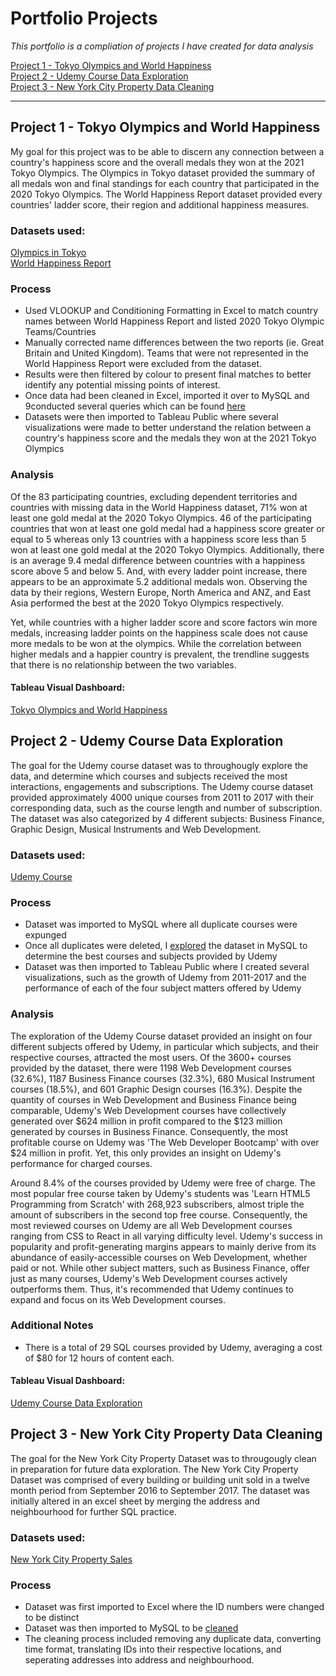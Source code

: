 # Portfolio Projects
*This portfolio is a compliation of projects I have created for data analysis*

[Project 1 - Tokyo Olympics and World Happiness](#Tokyo)<br>
[Project 2 - Udemy Course Data Exploration](#Udemy)<br>
[Project 3 - New York City Property Data Cleaning](#NYC)<br>

---

## <a name="Tokyo"></a> Project 1 - Tokyo Olympics and World Happiness
My goal for this project was to be able to discern any connection between a country's happiness score and the overall medals they won at the 2021 Tokyo Olympics. The Olympics in Tokyo dataset provided the summary of all medals won and final standings for each country that participated in the 2020 Tokyo Olympics. The World Happiness Report dataset provided every countries' ladder score, their region and additional happiness measures.
### Datasets used:
[Olympics in Tokyo](https://www.kaggle.com/arjunprasadsarkhel/2021-olympics-in-tokyo)  
[World Happiness Report](https://www.kaggle.com/ajaypalsinghlo/world-happiness-report-2021)
### Process
* Used VLOOKUP and Conditioning Formatting in Excel to match country names between World Happiness Report and listed 2020 Tokyo Olympic Teams/Countries<br>
* Manually corrected name differences between the two reports (ie. Great Britain and United Kingdom). Teams that were not represented in the World Happiness Report were excluded from the dataset.<br>
* Results were then filtered by colour to present final matches to better identify any potential missing points of interest.<br>
* Once data had been cleaned in Excel, imported it over to MySQL and 9conducted several queries which can be found [here](https://github.com/ClementTsai/PortfolioProjects/blob/main/HappinessVMedalsProj.sql)
* Datasets were then imported to Tableau Public where several visualizations were made to better understand the relation between a country's happiness score and the medals they won at the 2021 Tokyo Olympics
### Analysis
Of the 83 participating countries, excluding dependent territories and countries with missing data in the World Happiness dataset, 71% won at least one gold medal at the 2020 Tokyo Olympics. 46 of the participating countries that won at least one gold medal had a happiness score greater or equal to 5 whereas only 13 countries with a happiness score less than 5 won at least one gold medal at the 2020 Tokyo Olympics. Additionally, there is an average 9.4 medal difference between countries with a happiness score above 5 and below 5. And, with every ladder point increase, there appears to be an approximate 5.2 additional medals won. Observing the data by their regions, Western Europe, North America and ANZ, and East Asia performed the best at the 2020 Tokyo Olympics respectively.

Yet, while countries with a higher ladder score and score factors win more medals, increasing ladder points on the happiness scale does not cause more medals to be won at the olympics. While the correlation between higher medals and a happier country is prevalent, the trendline suggests that there is no relationship between the two variables.


#### Tableau Visual Dashboard:<br>
[Tokyo Olympics and World Happiness](https://public.tableau.com/app/profile/clement.tsai/viz/FirstProject-2020TokyoOlympicsandWorldHappiness/Dashboard1)<br>

## <a name="Udemy"></a> Project 2 - Udemy Course Data Exploration
The goal for the Udemy course dataset was to throughougly explore the data, and determine which courses and subjects received the most interactions, engagements and subscriptions. The Udemy course dataset provided approximately 4000 unique courses from 2011 to 2017 with their corresponding data, such as the course length and number of subscription. The dataset was also categorized by 4 different subjects: Business Finance, Graphic Design, Musical Instruments and Web Development.
### Datasets used:
[Udemy Course](https://www.kaggle.com/andrewmvd/udemy-courses)
### Process
* Dataset was imported to MySQL where all duplicate courses were expunged
* Once all duplicates were deleted, I [explored](https://github.com/ClementTsai/PortfolioProjects/blob/main/udemy.sql) the dataset in MySQL to determine the best courses and subjects provided by Udemy
* Dataset was then imported to Tableau Public where I created several visualizations, such as the growth of Udemy from 2011-2017 and the performance of each of the four subject matters offered by Udemy
### Analysis
The exploration of the Udemy Course dataset provided an insight on four different subjects offered by Udemy, in particular which subjects, and their respective courses, attracted the most users. Of the 3600+ courses provided by the dataset, there were 1198 Web Development courses (32.6%), 1187 Business Finance courses (32.3%), 680 Musical Instrument courses (18.5%), and 601 Graphic Design courses (16.3%). Despite the quantity of courses in Web Development and Business Finance being comparable, Udemy's Web Development courses have collectively generated over $624 million in profit compared to the $123 million generated by courses in Business Finance. Consequently, the most profitable course on Udemy was 'The Web Developer Bootcamp' with over $24 million in profit. Yet, this only provides an insight on Udemy's performance for charged courses.

Around 8.4% of the courses provided by Udemy were free of charge. The most popular free course taken by Udemy's students was 'Learn HTML5 Programming from Scratch' with 268,923 subscribers, almost triple the amount of subscribers in the second top free course. Consequently, the most reviewed courses on Udemy are all Web Development courses ranging from CSS to React in all varying difficulty level. Udemy's success in popularity and profit-generating margins appears to mainly derive from its abundance of easily-accessible courses on Web Development, whether paid or not. While other subject matters, such as Business Finance, offer just as many courses, Udemy's Web Development courses actively outperforms them. Thus, it's recommended that Udemy continues to expand and focus on its Web Development courses.
### Additional Notes
* There is a total of 29 SQL courses provided by Udemy, averaging a cost of $80 for 12 hours of content each.

#### Tableau Visual Dashboard:<br>
[Udemy Course Data Exploration](https://public.tableau.com/app/profile/clement.tsai/viz/Project2-UdemyCoursesDataExploration/Dashboard1)
## <a name="NYC"></a> Project 3 - New York City Property Data Cleaning
The goal for the New York City Property Dataset was to througougly clean in preparation for future data exploration. The New York City Property Dataset was comprised of every building or building unit sold in a twelve month period from September 2016 to September 2017. The dataset was initially altered in an excel sheet by merging the address and neighbourhood for further SQL practice. 
### Datasets used:
[New York City Property Sales](https://www.kaggle.com/new-york-city/nyc-property-sales)
### Process
* Dataset was first imported to Excel where the ID numbers were changed to be distinct
* Dataset was then imported to MySQL to be [cleaned](https://github.com/ClementTsai/PortfolioProjects/blob/main/NYCPropertyClean.sql)
* The cleaning process included removing any duplicate data, converting time format, translating IDs into their respective locations, and seperating addresses into address and neighbourhood.
